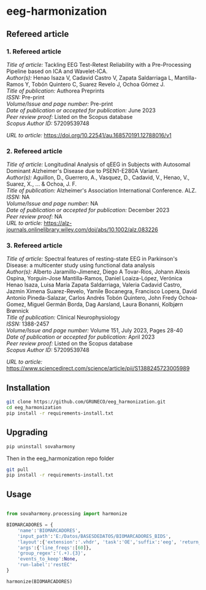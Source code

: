 # eeg-harmonization

## Refereed article
### 1.	Refereed article
*Title of article:* 	Tackling EEG Test-Retest Reliability with a Pre-Processing Pipeline based on ICA and Wavelet-ICA.<br>
*Author(s):* 	Henao Isaza V, Cadavid Castro V, Zapata Saldarriaga L, Mantilla-Ramos Y, Tobón Quintero C, Suarez Revelo J, Ochoa Gómez J.<br>
*Title of publication:* 	Authorea Preprints<br>
*ISSN:* 	Pre-print<br>
*Volume/Issue and page number:* 	Pre-print<br>
*Date of publication or accepted for publication:* 	June 2023<br>
*Peer review proof:* 	Listed on the Scopus database<br>
*Scopus Author ID:* 57209539748<br>

*URL to article:* 	https://doi.org/10.22541/au.168570191.12788016/v1<br>

### 2.	Refereed article
*Title of article:* 	Longitudinal Analysis of qEEG in Subjects with Autosomal Dominant Alzheimer's Disease due to PSEN1-E280A Variant.<br>
*Author(s):* 	Aguillon, D., Guerrero, A., Vasquez, D., Cadavid, V., Henao, V., Suarez, X., ... & Ochoa, J. F.<br>
*Title of publication:* 	Alzheimer's Association International Conference. ALZ.<br>
*ISSN:* 	NA<br>
*Volume/Issue and page number:* 	NA<br>
*Date of publication or accepted for publication:* 	December 2023<br>
*Peer review proof:* 	NA<br>
*URL to article:* 	https://alz-journals.onlinelibrary.wiley.com/doi/abs/10.1002/alz.083226<br>

### 3.	Refereed article
*Title of article:* 	Spectral features of resting-state EEG in Parkinson's Disease: a multicenter study using functional data analysis<br>
*Author(s):* 	Alberto Jaramillo-Jimenez, Diego A Tovar-Rios, Johann Alexis Ospina, Yorguin-Jose Mantilla-Ramos, Daniel Loaiza-López, Verónica Henao Isaza, Luisa María Zapata Saldarriaga, Valeria Cadavid Castro, Jazmin Ximena Suarez-Revelo, Yamile Bocanegra, Francisco Lopera, David Antonio Pineda-Salazar, Carlos Andrés Tobón Quintero, John Fredy Ochoa-Gomez, Miguel Germán Borda, Dag Aarsland, Laura Bonanni, Kolbjørn Brønnick<br>
*Title of publication:* 	Clinical Neurophysiology<br>
*ISSN:* 	1388-2457<br>
*Volume/Issue and page number:* 	Volume 151, July 2023, Pages 28-40<br>
*Date of publication or accepted for publication:* 	April 2023<br>
*Peer review proof:* 	Listed on the Scopus database<br>
*Scopus Author ID:* 57209539748<br>

*URL to article:* 	https://www.sciencedirect.com/science/article/pii/S1388245723005989<br>

## Installation

```bash
git clone https://github.com/GRUNECO/eeg_harmonization.git
cd eeg_harmonization
pip install -r requirements-install.txt
```

## Upgrading

```bash
pip uninstall sovaharmony
```

Then in the eeg_harmonization repo folder

```bash
git pull
pip install -r requirements-install.txt
```

## Usage

```python

from sovaharmony.processing import harmonize

BIOMARCADORES = {
    'name':'BIOMARCADORES',
    'input_path':'E:/Datos/BASESDEDATOS/BIOMARCADORES_BIDS',
    'layout':{'extension':'.vhdr', 'task':'OE','suffix':'eeg', 'return_type':'filename'},
    'args':{'line_freqs':[60]},
    'group_regex':'(.+).{3}',
    'events_to_keep':None,
    'run-label':'restEC'
}

harmonize(BIOMARCADORES)
```
